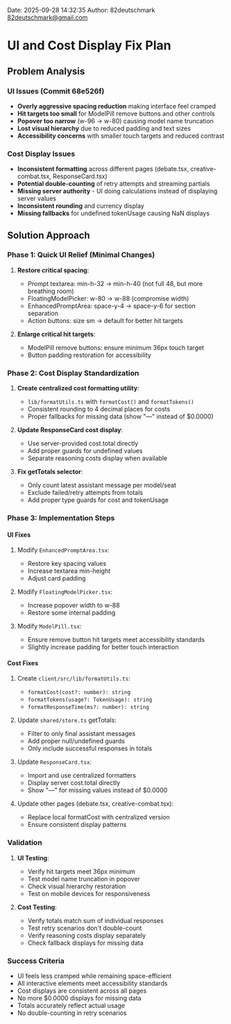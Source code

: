 Date: 2025-09-28 14:32:35
Author: 82deutschmark <82deutschmark@gmail.com>


# UI and Cost Display Fix Plan

## Problem Analysis

### UI Issues (Commit 68e526f)
- **Overly aggressive spacing reduction** making interface feel cramped
- **Hit targets too small** for ModelPill remove buttons and other controls
- **Popover too narrow** (w-96 → w-80) causing model name truncation
- **Lost visual hierarchy** due to reduced padding and text sizes
- **Accessibility concerns** with smaller touch targets and reduced contrast

### Cost Display Issues
- **Inconsistent formatting** across different pages (debate.tsx, creative-combat.tsx, ResponseCard.tsx)
- **Potential double-counting** of retry attempts and streaming partials
- **Missing server authority** - UI doing calculations instead of displaying server values
- **Inconsistent rounding** and currency display
- **Missing fallbacks** for undefined tokenUsage causing NaN displays

## Solution Approach

### Phase 1: Quick UI Relief (Minimal Changes)
1. **Restore critical spacing**:
   - Prompt textarea: min-h-32 → min-h-40 (not full 48, but more breathing room)
   - FloatingModelPicker: w-80 → w-88 (compromise width)
   - EnhancedPromptArea: space-y-4 → space-y-6 for section separation
   - Action buttons: size sm → default for better hit targets

2. **Enlarge critical hit targets**:
   - ModelPill remove buttons: ensure minimum 36px touch target
   - Button padding restoration for accessibility

### Phase 2: Cost Display Standardization
1. **Create centralized cost formatting utility**:
   - `lib/formatUtils.ts` with `formatCost()` and `formatTokens()`
   - Consistent rounding to 4 decimal places for costs
   - Proper fallbacks for missing data (show "—" instead of $0.0000)

2. **Update ResponseCard cost display**:
   - Use server-provided cost.total directly
   - Add proper guards for undefined values
   - Separate reasoning costs display when available

3. **Fix getTotals selector**:
   - Only count latest assistant message per model/seat
   - Exclude failed/retry attempts from totals
   - Add proper type guards for cost and tokenUsage

### Phase 3: Implementation Steps

#### UI Fixes
1. Modify `EnhancedPromptArea.tsx`:
   - Restore key spacing values
   - Increase textarea min-height
   - Adjust card padding

2. Modify `FloatingModelPicker.tsx`:
   - Increase popover width to w-88
   - Restore some internal padding

3. Modify `ModelPill.tsx`:
   - Ensure remove button hit targets meet accessibility standards
   - Slightly increase padding for better touch interaction

#### Cost Fixes
1. Create `client/src/lib/formatUtils.ts`:
   - `formatCost(cost?: number): string`
   - `formatTokens(usage?: TokenUsage): string`
   - `formatResponseTime(ms?: number): string`

2. Update `shared/store.ts` getTotals:
   - Filter to only final assistant messages
   - Add proper null/undefined guards
   - Only include successful responses in totals

3. Update `ResponseCard.tsx`:
   - Import and use centralized formatters
   - Display server cost.total directly
   - Show "—" for missing values instead of $0.0000

4. Update other pages (debate.tsx, creative-combat.tsx):
   - Replace local formatCost with centralized version
   - Ensure consistent display patterns

### Validation
1. **UI Testing**:
   - Verify hit targets meet 36px minimum
   - Test model name truncation in popover
   - Check visual hierarchy restoration
   - Test on mobile devices for responsiveness

2. **Cost Testing**:
   - Verify totals match sum of individual responses
   - Test retry scenarios don't double-count
   - Verify reasoning costs display separately
   - Check fallback displays for missing data

### Success Criteria
- UI feels less cramped while remaining space-efficient
- All interactive elements meet accessibility standards
- Cost displays are consistent across all pages
- No more $0.0000 displays for missing data
- Totals accurately reflect actual usage
- No double-counting in retry scenarios